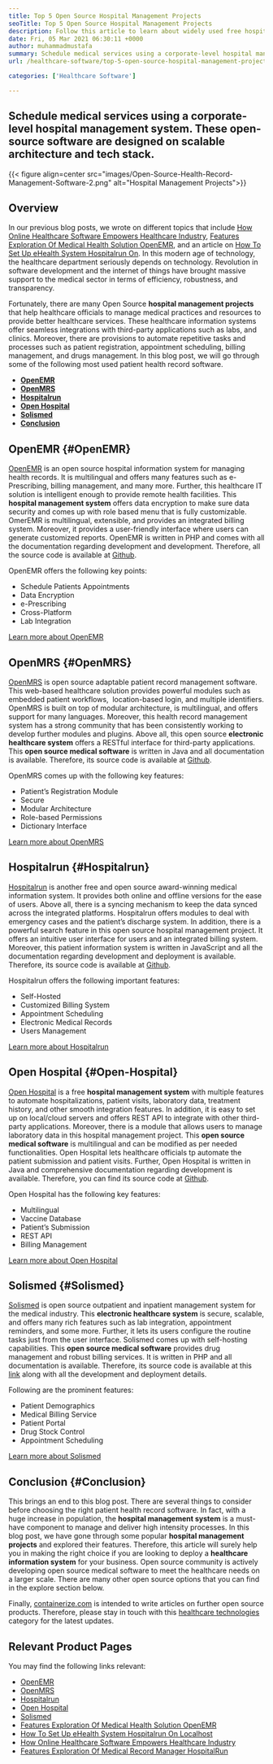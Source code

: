 ```yaml
---
title: Top 5 Open Source Hospital Management Projects
seoTitle: Top 5 Open Source Hospital Management Projects
description: Follow this article to learn about widely used free hospital management projects. These solutions offer an integrated platform to organize medical practices.
date: Fri, 05 Mar 2021 06:30:11 +0000
author: muhammadmustafa
summary: Schedule medical services using a corporate-level hospital management system. These open-source software are designed on scalable architecture and tech stack.
url: /healthcare-software/top-5-open-source-hospital-management-projects/

categories: ['Healthcare Software']

---
```

## Schedule medical services using a corporate-level hospital management system. These open-source software are designed on scalable architecture and tech stack.

{{< figure align=center src="images/Open-Source-Health-Record-Management-Software-2.png" alt="Hospital Management Projects">}}  

## Overview

In our previous blog posts, we wrote on different topics that include [How Online Healthcare Software Empowers Healthcare Industry][1], [Features Exploration Of Medical Health Solution OpenEMR][2], and an article on [How To Set Up eHealth System Hospitalrun On][3]. In this modern age of technology, the healthcare department seriously depends on technology. Revolution in software development and the internet of things have brought massive support to the medical sector in terms of efficiency, robustness, and transparency. 

Fortunately, there are many Open Source **hospital management projects** that help healthcare officials to manage medical practices and resources to provide better healthcare services. These healthcare information systems offer seamless integrations with third-party applications such as labs, and clinics. Moreover, there are provisions to automate repetitive tasks and processes such as patient registration, appointment scheduling, billing management, and drugs management. In this blog post, we will go through some of the following most used patient health record software.

  * **[OpenEMR][4]**
  * **[OpenMRS][5]**
  * **[Hospitalrun][6]**
  * **[Open Hospital][7]**
  * **[Solismed][8]**
  * **[Conclusion][9]** 

## OpenEMR {#OpenEMR}

[OpenEMR][10] is an open source hospital information system for managing health records. It is multilingual and offers many features such as e-Prescribing, billing management, and many more. Further, this healthcare IT solution is intelligent enough to provide remote health facilities. This **hospital management system** offers data encryption to make sure data security and comes up with role based menu that is fully customizable. OmerEMR is multilingual, extensible, and provides an integrated billing system. Moreover, it provides a user-friendly interface where users can generate customized reports. OpenEMR is written in PHP and comes with all the documentation regarding development and development. Therefore, all the source code is available at [Github][11]. 

OpenEMR offers the following key points:

  * Schedule Patients Appointments
  * Data Encryption
  * e-Prescribing
  * Cross-Platform
  * Lab Integration

[Learn more about OpenEMR][12]

## OpenMRS {#OpenMRS}

[OpenMRS][13] is open source adaptable patient record management software. This web-based healthcare solution provides powerful modules such as embedded patient workflows,  location-based login, and multiple identifiers. OpenMRS is built on top of modular architecture, is multilingual, and offers support for many languages. Moreover, this health record management system has a strong community that has been consistently working to develop further modules and plugins. Above all, this open source **electronic healthcare system** offers a RESTful interface for third-party applications. This **open source medical software** is written in Java and all documentation is available. Therefore, its source code is available at [Github][14].

OpenMRS comes up with the following key features:

  * Patient’s Registration Module
  * Secure
  * Modular Architecture
  * Role-based Permissions
  * Dictionary Interface

[Learn more about OpenMRS][15]

## Hospitalrun {#Hospitalrun}

[Hospitalrun][16] is another free and open source award-winning medical information system. It provides both online and offline versions for the ease of users. Above all, there is a syncing mechanism to keep the data synced across the integrated platforms. Hospitalrun offers modules to deal with emergency cases and the patient’s discharge system. In addition, there is a powerful search feature in this open source hospital management project. It offers an intuitive user interface for users and an integrated billing system. Moreover, this patient information system is written in JavaScript and all the documentation regarding development and deployment is available. Therefore, its source code is available at [Github][17].

Hospitalrun offers the following important features:

  * Self-Hosted
  * Customized Billing System
  * Appointment Scheduling
  * Electronic Medical Records
  * Users Management

[Learn more about Hospitalrun][18]

## Open Hospital {#Open-Hospital}

[Open Hospital][19] is a free **hospital management system** with multiple features to automate hospitalizations, patient visits, laboratory data, treatment history, and other smooth integration features. In addition, it is easy to set up on local/cloud servers and offers REST API to integrate with other third-party applications. Moreover, there is a module that allows users to manage laboratory data in this hospital management project. This **open source medical software** is multilingual and can be modified as per needed functionalities. Open Hospital lets healthcare officials tp automate the patient submission and patient visits. Further, Open Hospital is written in Java and comprehensive documentation regarding development is available. Therefore, you can find its source code at [Github][20].

Open Hospital has the following key features:

  * Multilingual
  * Vaccine Database
  * Patient’s Submission
  * REST API
  * Billing Management

[Learn more about Open Hospital][21]

## Solismed {#Solismed}

[Solismed][22] is open source outpatient and inpatient management system for the medical industry. This **electronic healthcare system** is secure, scalable, and offers many rich features such as lab integration, appointment reminders, and some more. Further, it lets its users configure the routine tasks just from the user interface. Solismed comes up with self-hosting capabilities. This **open source medical software** provides drug management and robust billing services. It is written in PHP and all documentation is available. Therefore, its source code is available at this [link][23] along with all the development and deployment details.

Following are the prominent features:

  * Patient Demographics
  * Medical Billing Service
  * Patient Portal
  * Drug Stock Control
  * Appointment Scheduling

[Learn more about Solismed][24]

## Conclusion {#Conclusion}

This brings an end to this blog post. There are several things to consider before choosing the right patient health record software. In fact, with a huge increase in population, the **hospital management system** is a must-have component to manage and deliver high intensity processes. In this blog post, we have gone through some popular **hospital management projects** and explored their features. Therefore, this article will surely help you in making the right choice if you are looking to deploy a **healthcare information system** for your business. Open source community is actively developing open source medical software to meet the healthcare needs on a larger scale. There are many other open source options that you can find in the explore section below. 

Finally, [containerize.com][25] is intended to write articles on further open source products. Therefore, please stay in touch with this [healthcare technologies][26] category for the latest updates. 

## Relevant Product Pages

You may find the following links relevant:

  * [OpenEMR][27]
  * [OpenMRS][28]
  * [Hospitalrun][18]
  * [Open Hospital][21]
  * [Solismed][24]
  * [Features Exploration Of Medical Health Solution OpenEMR][2]
  * [How To Set Up eHealth System Hospitalrun On Localhost][3]
  * [How Online Healthcare Software Empowers Healthcare Industry][1]
  * [Features Exploration Of Medical Record Manager HospitalRun][29]

 [1]: https://blog.containerize.com/2021/02/12/how-online-healthcare-software-empowers-healthcare-industry/
 [2]: https://blog.containerize.com/2021/02/26/features-exploration-of-medical-health-solution-openemr/
 [3]: https://blog.containerize.com/2021/02/19/how-to-set-up-ehealth-system-hospitalrun-on-localhost/
 [4]: #OpenEMR
 [5]: #OpenMRS
 [6]: #Hospitalrun
 [7]: #Open-Hospital
 [8]: #Solismed
 [9]: #Conclusion
 [10]: https://products.containerize.com/healthcare-technologies/openemr/
 [11]: https://github.com/OpenShot/openshot-qt
 [12]: https://www.open-emr.org/
 [13]: https://products.containerize.com/healthcare-technologies/openmrs/
 [14]: https://github.com/openmrs/openmrs-core
 [15]: https://products.containerize.com/healthcare-technologies/openmrs
 [16]: https://products.containerize.com/healthcare-technologies/hospitalrun/
 [17]: https://github.com/HospitalRun/hospitalrun
 [18]: https://products.containerize.com/healthcare-technologies/hospitalrun
 [19]: https://products.containerize.com/healthcare-technologies/open-hospital/
 [20]: https://github.com/informatici/openhospital
 [21]: https://products.containerize.com/healthcare-technologies/open-hospital
 [22]: https://products.containerize.com/healthcare-technologies/solismed/
 [23]: https://www.solismed.com/startup.html
 [24]: https://products.containerize.com/healthcare-technologies/solismed
 [25]: https://www.containerize.com/
 [26]: https://products.containerize.com/healthcare-technologies/
 [27]: https://products.containerize.com/health-care-technologies/openemr
 [28]: https://products.containerize.com/health-care-technologies/openmrs
 [29]: https://blog.containerize.com/2021/08/04/features-exploration-of-medical-record-manager-hospitalrun/